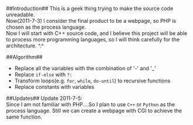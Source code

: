 ##Introduction##
This is a geek thing trying to make the source code unreadable.  
Now(2011-7-3) I consider the final product to be a webpage, so PHP is chosen as the process language.  
Now I will start with C++ source code, and I believe this project will be able to process more programming languages, so I will think carefully for the architecture. ^.^

##Algorithm##
* Replace all the variables with the combination of '-' and '\_'
* Replace `if-else` with `?:`
* Transform loops(e.g. ```for```, ```while```, ```do-until```) to recursive functions
* Replace constants with variables

##Updates##
Update 2011-7-5:  
	Since I am not familiar with PHP....So I plan to use ```C++``` or ```Python``` as the process language. Still we can create a webpage with CGI to achieve the same function.
